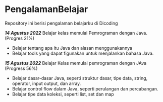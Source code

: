 # PengalamanBelajar
Repository ini berisi pengalaman belajarku di Dicoding

***14 Agustus 2022***
Belajar kelas memulai Pemrograman dengan Java. (Progres 21%)
  * Belajar tentang apa itu Java dan alasan menggunakannya
  * Belajar tools yang dapat figunakan untuk menjalankan bahasa Java.

***15 Agustus 2022***
Belajar Kelas memulai pemrograman dengan JAva (Progress 56%)
  * Belajar dasar-dasar Java, seperti struktur dasar, tipe data, string, operator, input output, dan array.
  * Belajar control flow dalam Java, seperti perulangan dan percabangan.
  * Belajar tipe data koleksi, seperti list, set dan map
